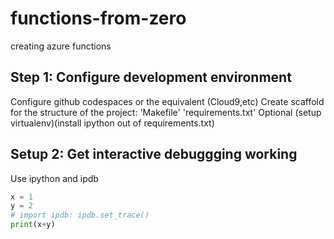 # functions-from-zero
creating azure functions

## Step 1: Configure development environment
Configure github codespaces or the equivalent (Cloud9,etc)
Create scaffold for the structure of the project: 'Makefile' 'requirements.txt'
Optional (setup virtualenv)(install ipython out of requirements.txt)

## Setup 2: Get interactive debuggging working 
Use ipython and ipdb

```python
x = 1
y = 2
# import ipdb: ipdb.set_trace()
print(x+y)
```